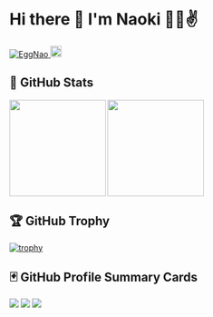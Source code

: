 # Hi there 👋  I'm Naoki 🥚🐣✌️

<!--
**EggNao/EggNao** is a ✨ _special_ ✨ repository because its `README.md` (this file) appears on your GitHub profile.

Here are some ideas to get you started:

- 🔭 I’m currently working on ...
- 🌱 I’m currently learning ...
- 👯 I’m looking to collaborate on ...
- 🤔 I’m looking for help with ...
- 💬 Ask me about ...
- 📫 How to reach me: ...
- 😄 Pronouns: ...
- ⚡ Fun fact: ...
-->

<p align="left"> 
  <a href="https://github.com/EggNao/EggNao/">
    <img src="https://komarev.com/ghpvc/?username=EggNao" alt="EggNao" />
  </a>
  <a href="https://github.com/EggNao">
    <img height="20" src="https://img.shields.io/github/followers/EggNao?label=follow&logo=github&style=flat" />
  </a>
</p>

## 💫 GitHub Stats<br>



<div>
  <img height="170" align="left" src="https://github-readme-stats.vercel.app/api?username=EggNao&count_private=true&show_icons=true&theme=onedark">
  <img height="170"  src="https://github-readme-stats.vercel.app/api/top-langs/?username=EggNao&count_private=true&show_icons=true&theme=onedark&layout=compact">
</div>

## 🏆 GitHub Trophy<br>
[![trophy](https://github-profile-trophy.vercel.app/?username=EggNao&theme=onedark)](https://github.com/ryo-ma/github-profile-trophy)

## 🃏 GitHub Profile Summary Cards
![](https://github-profile-summary-cards.vercel.app/api/cards/profile-details?username=EggNao&theme=monokai)
![](https://github-profile-summary-cards.vercel.app/api/cards/repos-per-language?username=EggNao&theme=monokai)
![](https://github-profile-summary-cards.vercel.app/api/cards/most-commit-language?username=EggNao&theme=monokai)

